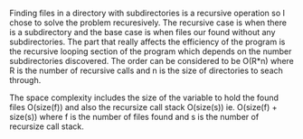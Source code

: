 Finding files in a directory with subdirectories is a recursive operation
so I chose to solve the problem recuresively. The recursive case is when there is a subdirectory and the base case is when files our found without any subdirectories.
The part that really affects the efficiency of the program is the recursive looping section of the program which depends on the number subdirectories discovered.
The order can be considered to be O(R*n) where R is the number of recursive calls and n is the size of directories to  seach through.

The space complexity includes the size of the variable to hold the found files O(size(f)) and also the recursize call stack O(size(s)) ie. O(size(f) + size(s)) where f is the number of files found and s is the number of recursize call stack.